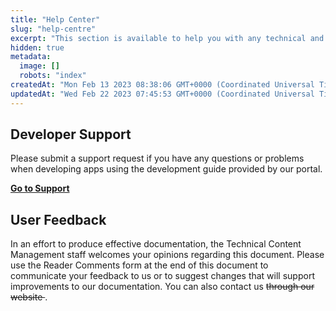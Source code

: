```yaml
---
title: "Help Center"
slug: "help-centre"
excerpt: "This section is available to help you with any technical and operational questions and needs."
hidden: true
metadata: 
  image: []
  robots: "index"
createdAt: "Mon Feb 13 2023 08:38:06 GMT+0000 (Coordinated Universal Time)"
updatedAt: "Wed Feb 22 2023 07:45:53 GMT+0000 (Coordinated Universal Time)"
---
```

## Developer Support

Please submit a support request if you have any questions or problems when developing apps using the development guide provided by our portal.

[**Go to Support**](doc:support)

## User Feedback

In an effort to produce effective documentation, the Technical Content Management staff welcomes your opinions regarding this document. Please use the Reader Comments form at the end of this document to communicate your feedback to us or to suggest changes that will support improvements to our documentation. You can also contact us ~~through our website <Website Name>~~.
